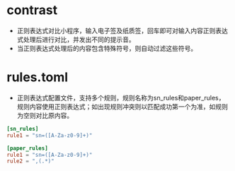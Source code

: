 # contrast

 - 正则表达式对比小程序，输入电子签及纸质签，回车即可对输入内容正则表达式处理后进行对比，并发出不同的提示音。
 - 当正则表达式处理后的内容包含特殊符号，则自动过滤这些符号。

# rules.toml

 - 正则表达式配置文件，支持多个规则，规则名称为sn_rules和paper_rules，规则内容使用正则表达式；如出现规则冲突则以匹配成功第一个为准，如规则为空则对比原内容。

 ```toml
[sn_rules]
rule1 = "sn=([A-Za-z0-9]+)"

[paper_rules]
rule1 = "sn=([A-Za-z0-9]+)"
rule2 = ",(.*)"
```

